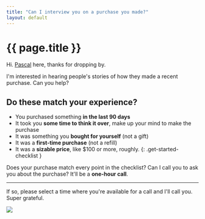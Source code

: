 ```yaml
---
title: "Can I interview you on a purchase you made?"
layout: default
---
```


# {{ page.title }}

Hi. [Pascal](/) here, thanks for dropping by.

I'm interested in hearing people's stories of how they made a recent purchase. Can you help?

## **Do these match your experience?**

- You purchased something **in the last 90 days**
- It took you **some time to think it over**, make up your mind to make the purchase
- It was something you **bought for yourself** (not a gift)
- It was a **first-time purchase** (not a refill)
- It was a **sizable price**, like $100 or more, roughly.
{: .get-started-checklist }

Does your purchase match every point in the checklist? Can I call you to ask you about the purchase? It'll be a **one-hour call**.

---

If so, please select a time where you're available for a call and I'll call you. Super grateful.

<script src="https://d35xd5ovpwtfyi.cloudfront.net/loader/loader.min.js" async="" defer=""></script><img src="https://d35xd5ovpwtfyi.cloudfront.net/loader/buttons/2ECC71.png" data-appointlet-organization="pascallaliberte" data-appointlet-service="40204" data-appointlet-bookable="23471">
